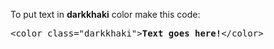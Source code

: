 To put text in <b>darkkhaki</b> color make this code:
<pre>&lt;color class="darkkhaki"&gt;<b>Text goes here!</b>&lt;/color&gt;</pre>
